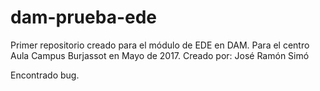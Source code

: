 # dam-prueba-ede
Primer repositorio creado para el módulo de EDE en DAM. Para el centro Aula Campus Burjassot en Mayo de 2017.
Creado por: José Ramón Simó

Encontrado bug.